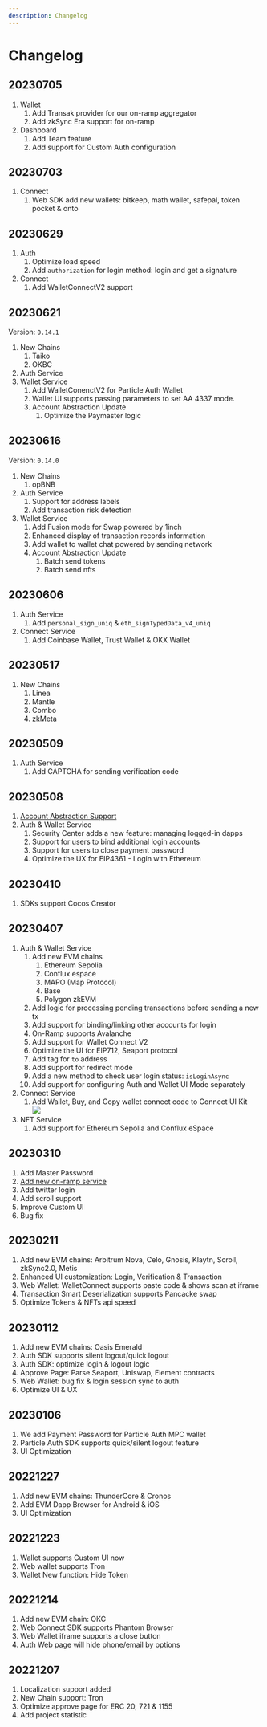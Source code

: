 ```yaml
---
description: Changelog
---
```


# Changelog

## 20230705

1. Wallet
   1. Add Transak provider for our on-ramp aggregator
   2. Add zkSync Era support for on-ramp
2. Dashboard
   1. Add Team feature
   2. Add support for Custom Auth configuration

## 20230703

1. Connect
   1. Web SDK add new wallets: bitkeep, math wallet, safepal, token pocket & onto

## 20230629

1. Auth
   1. Optimize load speed
   2. Add `authorization` for login method: login and get a signature
2. Connect
   1. Add WalletConnectV2 support

## 20230621

Version: `0.14.1`

1. New Chains
   1. Taiko
   2. OKBC
2. Auth Service
3. Wallet Service
   1. Add WalletConenctV2 for Particle Auth Wallet
   2. Wallet UI supports passing parameters to set AA 4337 mode.
   3. Account Abstraction Update
      1. Optimize the Paymaster logic

## 20230616

Version: `0.14.0`

1. New Chains
   1. opBNB
2. Auth Service
   1. Support for address labels
   2. Add transaction risk detection
3. Wallet Service
   1. Add Fusion mode for Swap powered by 1inch
   2. Enhanced display of transaction records information
   3. Add wallet to wallet chat powered by sending network
   4. Account Abstraction Update
      1. Batch send tokens
      2. Batch send nfts

## 20230606

1. Auth Service
   1. Add `personal_sign_uniq` & `eth_signTypedData_v4_uniq`
2. Connect Service
   1. Add Coinbase Wallet, Trust Wallet & OKX Wallet

## 20230517

1. New Chains
   1. Linea
   2. Mantle
   3. Combo
   4. zkMeta

## 20230509

1. Auth Service
   1. Add CAPTCHA for sending verification code

## 20230508

1. [Account Abstraction Support](../../developers/account-abstraction/)
2. Auth & Wallet Service
   1. Security Center adds a new feature: managing logged-in dapps
   2. Support for users to bind additional login accounts
   3. Support for users to close payment password
   4. Optimize the UX for EIP4361 - Login with Ethereum

## 20230410

1. SDKs support Cocos Creator

## 20230407

1. Auth & Wallet Service
   1. Add new EVM chains
      1. Ethereum Sepolia
      2. Conflux espace
      3. MAPO (Map Protocol)
      4. Base
      5. Polygon zkEVM
   2. Add logic for processing pending transactions before sending a new tx
   3. Add support for binding/linking other accounts for login
   4. On-Ramp supports Avalanche
   5. Add support for Wallet Connect V2
   6. Optimize the UI for EIP712, Seaport protocol
   7. Add tag for `to` address
   8. Add support for redirect mode
   9. Add a new method to check user login status: `isLoginAsync`
   10. Add support for configuring Auth and Wallet UI Mode separately
2. Connect Service
   1. Add Wallet, Buy, and Copy wallet connect code to Connect UI Kit\
      ![](<../../.gitbook/assets/image (2).png>)<img src="../../.gitbook/assets/image (1) (5).png" alt="" data-size="original">
3. NFT Service
   1. Add support for Ethereum Sepolia and Conflux eSpace

## 20230310

1. Add Master Password
2. [Add new on-ramp service](../../developers/wallet-service/on-ramp.md)
3. Add twitter login
4. Add scroll support
5. Improve Custom UI
6. Bug fix

## 20230211

1. Add new EVM chains: Arbitrum Nova, Celo, Gnosis, Klaytn, Scroll, zkSync2.0, Metis
2. Enhanced UI customization: Login, Verification & Transaction
3. Web Wallet: WalletConnect supports paste code & shows scan at iframe
4. Transaction Smart Deserialization supports Pancacke swap
5. Optimize Tokens & NFTs api speed

## 20230112

1. Add new EVM chains: Oasis Emerald
2. Auth SDK supports silent logout/quick logout
3. Auth SDK: optimize login & logout logic
4. Approve Page: Parse Seaport, Uniswap, Element contracts
5. Web Wallet: bug fix & login session sync to auth
6. Optimize UI & UX

## 20230106

1. We add Payment Password for Particle Auth MPC wallet
2. Particle Auth SDK supports quick/silent logout feature
3. UI Optimization

## 20221227

1. Add new EVM chains: ThunderCore & Cronos
2. Add EVM Dapp Browser for Android & iOS
3. UI Optimization

## 20221223

1. Wallet supports Custom UI now
2. Web wallet supports Tron
3. Wallet New function: Hide Token

## 20221214

1. Add new EVM chain: OKC
2. Web Connect SDK supports Phantom Browser
3. Web Wallet iframe supports a close button
4. Auth Web page will hide phone/email by options

## 20221207

1. Localization support added
2. New Chain support: Tron
3. Optimize approve page for ERC 20, 721 & 1155
4. Add project statistic
